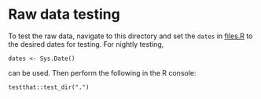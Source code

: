 # Raw data testing

To test the raw data, navigate to this directory and set the `dates` in 
[files.R](files.R) to the desired dates for testing. For nightly testing,

    dates <- Sys.Date()

can be used. Then perform the following in 
the R console:

    testthat::test_dir(".")
